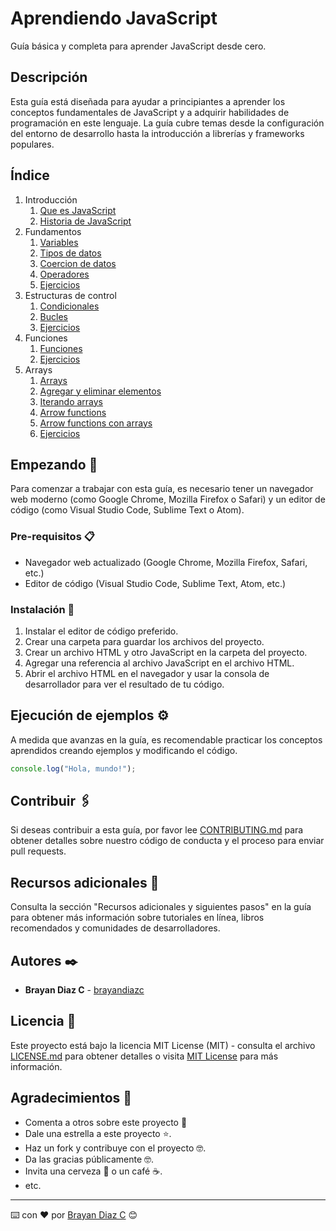 # Aprendiendo JavaScript

Guía básica y completa para aprender JavaScript desde cero.

## Descripción

Esta guía está diseñada para ayudar a principiantes a aprender los conceptos fundamentales de JavaScript y a adquirir habilidades de programación en este lenguaje. La guía cubre temas desde la configuración del entorno de desarrollo hasta la introducción a librerías y frameworks populares.

## Índice

1. Introducción
   1. [Que es JavaScript](./01-introduccion/01-que-es-javascript.md)
   2. [Historia de JavaScript](./01-introduccion/02-historia-javascript.md)
2. Fundamentos
   1. [Variables](./02-fundamentos/01-variables.md)
   2. [Tipos de datos](./02-fundamentos/02-tipos-de-datos.md)
   3. [Coercion de datos](./02-fundamentos/03-coercion-de-datos.md)
   4. [Operadores](./02-fundamentos/04-operadores.md)
   5. [Ejercicios](./02-fundamentos/05-ejercicios.md)
3. Estructuras de control
   1. [Condicionales](./03-estructuras-de-control/01-condicionales.md)
   2. [Bucles](./03-estructuras-de-control/02-bucles.md)
   3. [Ejercicios](./03-estructuras-de-control/03-ejercicios.md)
4. Funciones
   1. [Funciones](./04-funciones/01-funciones.md)
   2. [Ejercicios](./04-funciones/02-ejercicios.md)
5. Arrays
   1. [Arrays](./05-arrays/01-arrays.md)
   2. [Agregar y eliminar elementos](./05-arrays/02-agregar-y-eliminar-elementos.md)
   3. [Iterando arrays](./05-arrays/03-iterando-arrays.md)
   4. [Arrow functions](./05-arrays/04-arrow-functions.md)
   5. [Arrow functions con arrays](./05-arrays/05-arrow-functions-con-arrays.md)
   6. [Ejercicios](./05-arrays/06-ejercicios.md)

## Empezando 🚀

Para comenzar a trabajar con esta guía, es necesario tener un navegador web moderno (como Google Chrome, Mozilla Firefox o Safari) y un editor de código (como Visual Studio Code, Sublime Text o Atom).

### Pre-requisitos 📋

* Navegador web actualizado (Google Chrome, Mozilla Firefox, Safari, etc.)
* Editor de código (Visual Studio Code, Sublime Text, Atom, etc.)

### Instalación 🔧

1. Instalar el editor de código preferido.
2. Crear una carpeta para guardar los archivos del proyecto.
3. Crear un archivo HTML y otro JavaScript en la carpeta del proyecto.
4. Agregar una referencia al archivo JavaScript en el archivo HTML.
5. Abrir el archivo HTML en el navegador y usar la consola de desarrollador para ver el resultado de tu código.

## Ejecución de ejemplos ⚙️

A medida que avanzas en la guía, es recomendable practicar los conceptos aprendidos creando ejemplos y modificando el código.

```javascript
console.log("Hola, mundo!");
```

## Contribuir 🖇️

Si deseas contribuir a esta guía, por favor lee [CONTRIBUTING.md](https://gist.github.com/tu_usuario_github/xxxxxx) para obtener detalles sobre nuestro código de conducta y el proceso para enviar pull requests.

## Recursos adicionales 📖

Consulta la sección "Recursos adicionales y siguientes pasos" en la guía para obtener más información sobre tutoriales en línea, libros recomendados y comunidades de desarrolladores.

## Autores ✒️

* **Brayan Diaz C** - [brayandiazc](https://github.com/brayandiazc)

## Licencia 📄

Este proyecto está bajo la licencia MIT License (MIT) - consulta el archivo [LICENSE.md](LICENSE.md) para obtener detalles o visita [MIT License](https://opensource.org/licenses/MIT) para más información.

## Agradecimientos 🎁

* Comenta a otros sobre este proyecto 📢
* Dale una estrella a este proyecto ⭐️.
* Haz un fork y contribuye con el proyecto 🤓.
* Da las gracias públicamente 🤓.
* Invita una cerveza 🍺 o un café ☕.
* etc.

---
⌨️ con ❤️ por [Brayan Diaz C](https://github.com/brayandiazc) 😊
